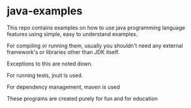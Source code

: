 # java-examples
This repo contains examples on how to use java programming language features using simple, easy to understand examples.

For compiling or running them, usually you shouldn't need any external framework's or libraries other than JDK itself. 

Exceptions to this are noted down.

For running tests, jnuit is used.

For dependency management, maven is used

These programs are created purely for fun and for education
